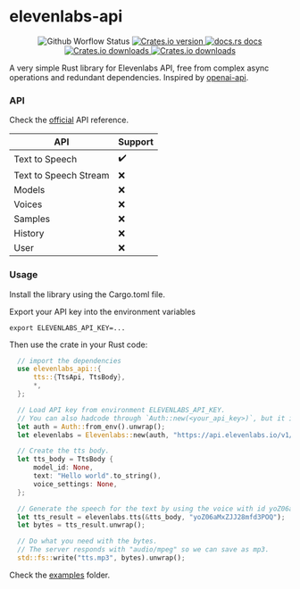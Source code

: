 [comment]: # (README.md is autogenerated from src/lib.rs by `cargo readme > README.md`)

# elevenlabs-api

<div align="center">
<!-- Build -->
<img src="https://img.shields.io/github/actions/workflow/status/alexjercan/elevenlabs-api/rust.yml?style=flat-square"
alt="Github Worflow Status" />
<!-- Version -->
<a href="https://crates.io/crates/elevenlabs-api">
  <img src="https://img.shields.io/crates/v/elevenlabs-api?style=flat-square"
  alt="Crates.io version" />
</a>
<!-- Docs -->
<a href="https://docs.rs/elevenlabs-api">
  <img src="https://img.shields.io/badge/docs-latest-blue.svg?style=flat-square"
    alt="docs.rs docs" />
</a>
<!-- Downloads -->
<a href="https://crates.io/crates/elevenlabs-api">
  <img src="https://img.shields.io/crates/d/elevenlabs-api?style=flat-square"
    alt="Crates.io downloads" />
</a>
<!-- License -->
<a href="https://github.com/alexjercan/elevenlabs-api/blob/master/LICENSE">
  <img src="https://img.shields.io/github/license/alexjercan/elevenlabs-api?style=flat-square"
    alt="Crates.io downloads" />
</a>
</div>

A very simple Rust library for Elevenlabs API, free from complex async operations and redundant dependencies. Inspired by [openai-api](https://github.com/openai-rs/openai-api).

### API

Check the [official](https://docs.elevenlabs.io/api-reference/quick-start/introduction) API reference.

|API|Support|
|---|---|
|Text to Speech|✔️|
|Text to Speech Stream|❌|
|Models|❌|
|Voices|❌|
|Samples|❌|
|History|❌|
|User|❌|

### Usage

Install the library using the Cargo.toml file.

Export your API key into the environment variables

```console
export ELEVENLABS_API_KEY=...
```

Then use the crate in your Rust code:

```rust
  // import the dependencies
  use elevenlabs_api::{
      tts::{TtsApi, TtsBody},
      *,
  };

  // Load API key from environment ELEVENLABS_API_KEY.
  // You can also hadcode through `Auth::new(<your_api_key>)`, but it is not recommended.
  let auth = Auth::from_env().unwrap();
  let elevenlabs = Elevenlabs::new(auth, "https://api.elevenlabs.io/v1/");

  // Create the tts body.
  let tts_body = TtsBody {
      model_id: None,
      text: "Hello world".to_string(),
      voice_settings: None,
  };

  // Generate the speech for the text by using the voice with id yoZ06aMxZJJ28mfd3POQ.
  let tts_result = elevenlabs.tts(&tts_body, "yoZ06aMxZJJ28mfd3POQ");
  let bytes = tts_result.unwrap();

  // Do what you need with the bytes.
  // The server responds with "audio/mpeg" so we can save as mp3.
  std::fs::write("tts.mp3", bytes).unwrap();
```

Check the [examples](examples) folder.


